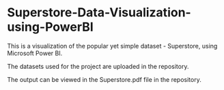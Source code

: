 # Superstore-Data-Visualization-using-PowerBI
This is a visualization of the popular yet simple dataset - Superstore, using Microsoft Power BI.

The datasets used for the project are uploaded in the repository.

The output can be viewed in the Superstore.pdf file in the repository.
